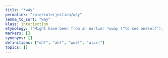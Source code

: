 ```yaml
---
title: "*wáy"
permalink: "/pie/interjection/wáy"
lemma_to_sort: "way"
klass: interjection
etymology: ["Might have been from an earlier *uwáy (“to see oneself”), which has been preserved in Hittite [script needed] (uwai) and Sanskrit उवे (uvé). The form *wáy would then represent a later innovation."]
markers: []
synonyms: []
definitions: ["oh!", "ah!", "woe!", "alas!"]
topics: []
---
```

